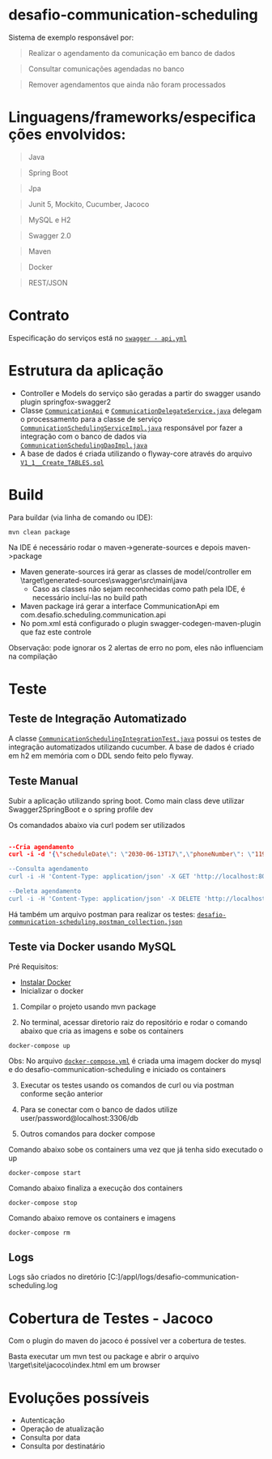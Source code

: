 # desafio-communication-scheduling

Sistema de exemplo responsável por:

> Realizar o agendamento da comunicação em banco de dados

> Consultar comunicações agendadas no banco

> Remover agendamentos que ainda não foram processados

# Linguagens/frameworks/especificações envolvidos:

> Java

> Spring Boot

> Jpa

> Junit 5, Mockito, Cucumber, Jacoco

> MySQL e H2

> Swagger 2.0

> Maven

> Docker

> REST/JSON

# Contrato

Especificação do serviços está no [`swagger - api.yml`](src/main/resources/swagger/api.yml)

# Estrutura da aplicação

- Controller e Models do serviço são geradas a partir do swagger usando plugin springfox-swagger2
- Classe [`CommunicationApi`](/src/main/java/com/desafio/scheduling/communication/api/CommunicationApi.java) e [`CommunicationDelegateService.java`](/src/main/java/com/desafio/scheduling/communication/api/CommunicationDelegateService.java) delegam o processamento para a classe de serviço [`CommunicationSchedulingServiceImpl.java`](/src/main/java/com/desafio/scheduling/communication/service/impl/CommunicationSchedulingServiceImpl.java) responsável por fazer a integração com o banco de dados via [`CommunicationSchedulingDaoImpl.java`](/src/main/java/com/desafio/scheduling/communication/dao/impl/CommunicationSchedulingDaoImpl.java)
- A base de dados é criada utilizando o flyway-core através do arquivo [`V1_1__Create_TABLES.sql`](/src/main/resources/db/migration/V1_1__Create_TABLES.sql)

# Build

Para buildar (via linha de comando ou IDE):

```
mvn clean package
```

Na IDE é necessário rodar o maven->generate-sources e depois maven->package
  - Maven generate-sources irá gerar as classes de model/controller em \target\generated-sources\swagger\src\main\java
    - Caso as classes não sejam reconhecidas como path pela IDE, é necessário incluí-las no build path
  - Maven package irá gerar a interface CommunicationApi em com.desafio.scheduling.communication.api
  - No pom.xml está configurado o plugin swagger-codegen-maven-plugin que faz este controle

Observação: pode ignorar os 2 alertas de erro no pom, eles não influenciam na compilação

# Teste

## Teste de Integração Automatizado

A classe [`CommunicationSchedulingIntegrationTest.java`](/src/test/java/com/desafio/scheduling/communication/integration/test/CommunicationSchedulingIntegrationTest.java) possui os testes de integração automatizados utilizando cucumber. A base de dados é criado em h2 em memória com o DDL sendo feito pelo flyway.

## Teste Manual

Subir a aplicação utilizando spring boot. Como main class deve utilizar Swagger2SpringBoot e o spring profile dev

Os comandados abaixo via curl podem ser utilizados

```json

--Cria agendamento
curl -i -d '{\"scheduleDate\": \"2030-06-13T17\",\"phoneNumber\": \"11999999999\",\"email\": \"xx@yy.com\",\"sendType\": \"1\",\"message\":\"Menagem de Agendamento de Comunicacao\"}' -H "Content-Type: application/json"  -X POST "http://localhost:8080/communication/"

--Consulta agendamento
curl -i -H 'Content-Type: application/json' -X GET 'http://localhost:8080/communication/1'

--Deleta agendamento 
curl -i -H 'Content-Type: application/json' -X DELETE 'http://localhost:8080/communication/1'

```

Há também um arquivo postman para realizar os testes: [`desafio-communication-scheduling.postman_collection.json`](/src/test/resources/postman/desafio-communication-scheduling.postman_collection.json)

## Teste via Docker usando MySQL

Pré Requisitos:
- [Instalar Docker](https://docs.docker.com/desktop/)
- Inicializar o docker

1. Compilar o projeto usando mvn package

2. No terminal, acessar diretorio raiz do repositório e rodar o comando abaixo que cria as imagens e sobe os containers 

```
docker-compose up
```

Obs: No arquivo [`docker-compose.yml`](/docker-compose.yml) é criada uma imagem docker do mysql e do desafio-communication-scheduling e iniciado os containers

3. Executar os testes usando os comandos de curl ou via postman conforme seção anterior 

4. Para se conectar com o banco de dados utilize user/password@localhost:3306/db

5. Outros comandos para docker compose

Comando abaixo sobe os containers uma vez que já tenha sido executado o up

```
docker-compose start
```

Comando abaixo finaliza a execução dos containers

```
docker-compose stop
```

Comando abaixo remove os containers e imagens

```
docker-compose rm
```

## Logs

Logs são criados no diretório [C:]/appl/logs/desafio-communication-scheduling.log

# Cobertura de Testes - Jacoco

Com o plugin do maven do jacoco é possível ver a cobertura de testes. 

Basta executar um mvn test ou package e abrir o arquivo \target\site\jacoco\index.html em um browser

# Evoluções possíveis

- Autenticação
- Operação de atualização
- Consulta por data
- Consulta por destinatário

